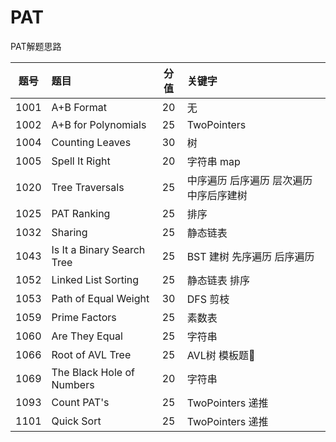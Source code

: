 # PAT

PAT解题思路

|题号|题目|分值|关键字|
:-:|:-|:-:|:-
1001| A+B Format                |20|无  
1002| A+B for Polynomials       |25|TwoPointers
1004| Counting Leaves           |30|树
1005| Spell It Right            |20|字符串 map
1020| Tree Traversals           |25|中序遍历 后序遍历 层次遍历 中序后序建树
1025| PAT Ranking               |25|排序
1032| Sharing                   |25|静态链表
1043| Is It a Binary Search Tree|25|BST 建树 先序遍历 后序遍历
1052| Linked List Sorting       |25|静态链表 排序
1053| Path of Equal Weight      |30|DFS 剪枝
1059| Prime Factors             |25|素数表
1060| Are They Equal            |25|字符串
1066| Root of AVL Tree          |25|AVL树 模板题📐
1069| The Black Hole of Numbers |20|字符串
1093| Count PAT's               |25|TwoPointers 递推
1101| Quick Sort                |25|TwoPointers 递推